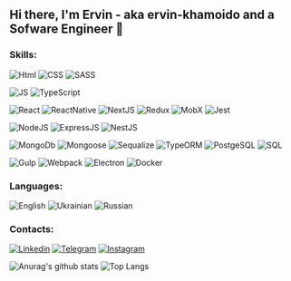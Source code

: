 ## Hi there, I'm Ervin - aka ervin-khamoido and a Sofware Engineer 👋

### Skills:

![Html](https://img.shields.io/badge/Html-003772?style=for-the-badge&logo=HTML5)
![CSS](https://img.shields.io/badge/CSS-003772?style=for-the-badge&logo=css3&logoColor=007bff)
![SASS](https://img.shields.io/badge/SASS/SCSS-003772?style=for-the-badge&logo=sass)

![JS](https://img.shields.io/badge/javascript-003772?style=for-the-badge&logo=javascript)
![TypeScript](https://img.shields.io/badge/TypeScript-003772?style=for-the-badge&logo=TypeScript)

![React](https://img.shields.io/badge/React-003772?style=for-the-badge&logo=React)
![ReactNative](https://img.shields.io/badge/ReactNative-003772?style=for-the-badge&logo=ReactNative)
![NextJS](https://img.shields.io/badge/NextJS-003772?style=for-the-badge&logo=NextJS)
![Redux](https://img.shields.io/badge/Redux-003772?style=for-the-badge&logo=Redux&logoColor=593D88)
![MobX](https://img.shields.io/badge/MobX-003772?style=for-the-badge&logo=MobX)
![Jest](https://img.shields.io/badge/Jest-003772?style=for-the-badge&logo=Jest)

![NodeJS](https://img.shields.io/badge/NodeJS-003772?style=for-the-badge&logo=nodejs)
![ExpressJS](https://img.shields.io/badge/ExpressJS-003772?style=for-the-badge&logo=Express)
![NestJS](https://img.shields.io/badge/Nest-003772?style=for-the-badge&logo=NestJS)

![MongoDb](https://img.shields.io/badge/MongoDb-003772?style=for-the-badge&logo=MongoDb)
![Mongoose](https://img.shields.io/badge/Mongoose-003772?style=for-the-badge&logo=Mongoose)
![Sequalize](https://img.shields.io/badge/Sequalize-003772?style=for-the-badge&logo=Sequalize)
![TypeORM](https://img.shields.io/badge/TypeORM-003772?style=for-the-badge&logo=TypeORM)
![PostgeSQL](https://img.shields.io/badge/PostgeSQL-003772?style=for-the-badge&logo=PostgeSQL)
![SQL](https://img.shields.io/badge/SQL-003772?style=for-the-badge&logo=SQL)


![Gulp](https://img.shields.io/badge/Gulp-003772?style=for-the-badge&logo=Gulp)
![Webpack](https://img.shields.io/badge/Webpack-003772?style=for-the-badge&logo=Webpack)
![Electron](https://img.shields.io/badge/Electron-003772?style=for-the-badge&logo=Electron)
![Docker](https://img.shields.io/badge/Docker-003772?style=for-the-badge&logo=Docker)

### Languages:
![English](https://img.shields.io/badge/English (pre—intermediate)-003772?style=for-the-badge&logo=English)
![Ukrainian](https://img.shields.io/badge/Ukrainian (advanced)-003772?style=for-the-badge&logo=Russian)
![Russian](https://img.shields.io/badge/Russian (native)-003772?style=for-the-badge&logo=Russian)


### Contacts:

[![Linkedin](https://img.shields.io/badge/Linkedin-003772?style=for-the-badge&logo=Linkedin)](https://www.linkedin.com/in/ervin-khamoido-b67700188/)
[![Telegram](https://img.shields.io/badge/Telegram-003772?style=for-the-badge&logo=Telegram)](https://t.me/ervin_khamoido)
[![Instagram](https://img.shields.io/badge/Instagram-003772?style=for-the-badge&logo=Instagram)](https://www.instagram.com/ervin_khamoido/)

![Anurag's github stats](https://github-readme-stats.vercel.app/api?username=ervin-khamoido&show_icons=true&theme=tokyonight)
![Top Langs](https://github-readme-stats.vercel.app/api/top-langs/?username=ervin-khamoido&layout=compact&langs_count=10&theme=tokyonight)
